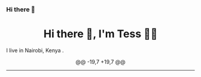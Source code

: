 ### Hi there 👋

<!--
**TERESIA012/TERESIA012** is a ✨ _special_ ✨ repository because its `README.md` (this file) appears on your GitHub profile.

Here are some ideas to get you started:

- 🔭 I’m currently working on ...
- 🌱 I’m currently learning ...
- 👯 I’m looking to collaborate on ...
- 🤔 I’m looking for help with ...
- 💬 Ask me about ...
- 📫 How to reach me: ...
- 😄 Pronouns: ...
- ⚡ Fun fact: ...
-->


<h1 align='center'> Hi there 👋, I'm Tess  👩‍💻 </h1>

<p align='center'>

  I live in Nairobi, Kenya .
</p>

<p align='center'>
@@ -19,7 +19,7 @@

<hr>

